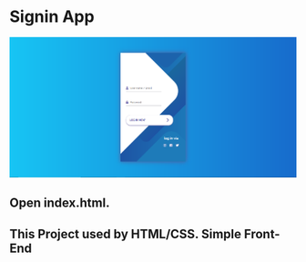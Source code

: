 # Signin App

<p align="center">
  <img src="result.png" width="650" title="Result">
</p>

## Open index.html.
## This Project used by HTML/CSS. Simple Front-End